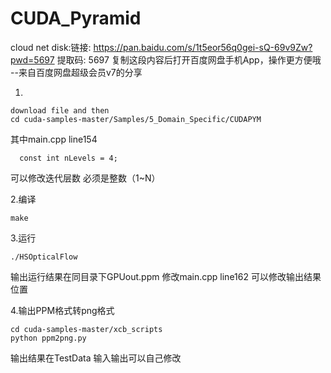 # CUDA_Pyramid
cloud net disk:链接: https://pan.baidu.com/s/1t5eor56q0gei-sQ-69v9Zw?pwd=5697 提取码: 5697 复制这段内容后打开百度网盘手机App，操作更方便哦 
--来自百度网盘超级会员v7的分享

1.
```
download file and then
cd cuda-samples-master/Samples/5_Domain_Specific/CUDAPYM
```
其中main.cpp line154 
```
  const int nLevels = 4;
```
可以修改迭代层数 必须是整数（1~N）

2.编译
```
make
```
3.运行
```
./HSOpticalFlow
```
输出运行结果在同目录下GPUout.ppm
修改main.cpp line162 可以修改输出结果位置

4.输出PPM格式转png格式

```
cd cuda-samples-master/xcb_scripts
python ppm2png.py
```
输出结果在TestData
输入输出可以自己修改


